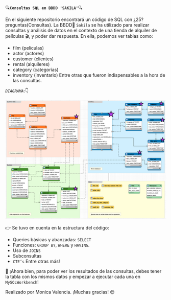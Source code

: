 🔍**`Consultas SQL en BBDD 'SAKILA'`**🔍

En el siguiente repositorio encontrará un código de SQL con ¿25? preguntas(Consultas).
La BBDD🤖 `Sakila` se ha utilizado para realizar consultas y análisis de datos en el contexto de una tienda de alquiler de películas 🎬, y poder dar respuesta.
En ella, podemos ver tablas como:
- film (películas) 
- actor (actores) 
- customer (clientes) 
- rental (alquileres)
- category (categorías)
- inventory (inventario)
Entre otras que fueron indispensables a la hora de las consultas. 

*`DIAGRAMA`*:👇

![Las estrellas indican las tablas más consultadas](TABLA_SQL_SAKILA.png)

👉 Se tuvo en cuenta en la estructura del código:
- Queries básicas y abanzadas: `SELECT`
- Funciones: `GROUP BY`, `WHERE` y `HAVING`.
- Uso de `JOINS`
- Subconsultas
- `CTE’s`
Entre otras más!


🎯 ¡Ahora bien, para poder ver los resultados de las consultas, debes tener la tabla con los mismos datos y empezar a ejecutar cada una en `MySQLWorkbench`!

Realizado por Monica Valencia.
¡Muchas gracias! 😊
